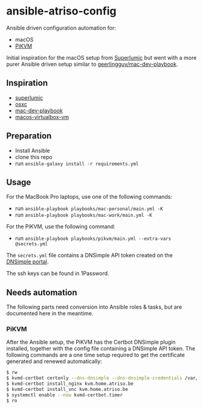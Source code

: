 # ansible-atriso-config

Ansible driven configuration automation for:

* macOS
* [PiKVM](https://pikvm.org/)

Initial inspiration for the macOS setup from [Superlumic](https://github.com/superlumic)
but went with a more purer Ansible driven setup similar to [geerlingguy/mac-dev-playbook](https://github.com/geerlingguy/mac-dev-playbook).

## Inspiration

* [superlumic](https://github.com/superlumic/superlumic-config)
* [osxc](https://github.com/osxc/starter)
* [mac-dev-playbook](https://github.com/geerlingguy/mac-dev-playbook)
* [macos-virtualbox-vm](https://github.com/geerlingguy/macos-virtualbox-vm)

## Preparation

* Install Ansible
* clone this repo
* run `ansible-galaxy install -r requirements.yml`

## Usage

For the MacBook Pro laptops, use one of the following commands:

* run `ansible-playbook playbooks/mac-personal/main.yml -K`
* run `ansible-playbook playbooks/mac-work/main.yml -K`

For the PiKVM, use the following command:

* run `ansible-playbook playbooks/pikvm/main.yml --extra-vars @secrets.yml`

The `secrets.yml` file contains a DNSimple API token created on the [DNSimple portal](https://dnsimple.com/dashboard).

The ssh keys can be found in 1Password.

## Needs automation

The following parts need conversion into Ansible roles & tasks, but are documented here in the meantime.

### PiKVM

After the Ansible setup, the PiKVM has the Certbot DNSimple plugin installed, together with the config file containing a DNSimple API token. The following commands are a one time setup required to get the certificate generated and renewed automatically:

```bash
$ rw
$ kvmd-certbot certonly --dns-dnsimple --dns-dnsimple-credentials /var/lib/kvmd/pst/data/certbot/runroot/certbot-dnsimple.conf -d kvm.home.atriso.be --email ringo@de-smet.name -n --agree-tos
$ kvmd-certbot install_nginx kvm.home.atriso.be
$ kvmd-certbot install_vnc kvm.home.atriso.be
$ systemctl enable --now kvmd-certbot.timer
$ ro
```
